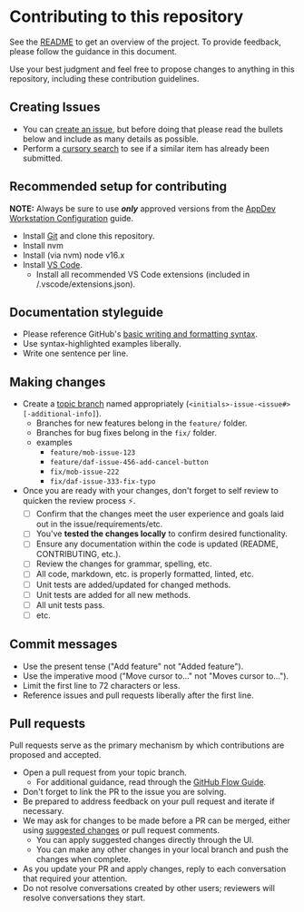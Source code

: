 # Contributing to this repository

See the [README](README.md) to get an overview of the project.
To provide feedback, please follow the guidance in this document.

Use your best judgment and feel free to propose changes to anything in this repository, including these contribution guidelines.

## Creating Issues

- You can [create an issue](../../../issues/new/choose), but before doing that please read the bullets below and include as many details as possible.
- Perform a [cursory search](../../../issues) to see if a similar item has already been submitted.

## Recommended setup for contributing

**NOTE:** Always be sure to use **_only_** approved versions from the [AppDev Workstation Configuration][repo--appdev-workstation-configuration] guide.

- Install [Git][git] and clone this repository.
- Install nvm
- Install (via nvm) node v16.x
- Install [VS Code][vscode].
  - Install all recommended VS Code extensions (included in /.vscode/extensions.json).

## Documentation styleguide

- Please reference GitHub's [basic writing and formatting syntax][gh-md-syntax-guidance].
- Use syntax-highlighted examples liberally.
- Write one sentence per line.

## Making changes

- Create a [topic branch][topic-branch] named appropriately (`<initials>-issue-<issue#>[-additional-info]`).
  - Branches for new features belong in the `feature/` folder.
  - Branches for bug fixes belong in the `fix/` folder.
  - examples
    - `feature/mob-issue-123`
    - `feature/daf-issue-456-add-cancel-button`
    - `fix/mob-issue-222`
    - `fix/daf-issue-333-fix-typo`
- Once you are ready with your changes, don't forget to self review to quicken the review process :zap:.
  - [ ] Confirm that the changes meet the user experience and goals laid out in the issue/requirements/etc.
  - [ ] You've **tested the changes locally** to confirm desired functionality.
  - [ ] Ensure any documentation within the code is updated (README, CONTRIBUTING, etc.).
  - [ ] Review the changes for grammar, spelling, etc.
  - [ ] All code, markdown, etc. is properly formatted, linted, etc.
  - [ ] Unit tests are added/updated for changed methods.
  - [ ] Unit tests are added for all new methods.
  - [ ] All unit tests pass.
  - [ ] etc.

## Commit messages

- Use the present tense ("Add feature" not "Added feature").
- Use the imperative mood ("Move cursor to..." not "Moves cursor to...").
- Limit the first line to 72 characters or less.
- Reference issues and pull requests liberally after the first line.

## Pull requests

Pull requests serve as the primary mechanism by which contributions are proposed and accepted.

- Open a pull request from your topic branch.
  - For additional guidance, read through the [GitHub Flow Guide][github-flow-guide].
- Don't forget to link the PR to the issue you are solving.
- Be prepared to address feedback on your pull request and iterate if necessary.
- We may ask for changes to be made before a PR can be merged, either using [suggested changes][gh-suggested-changes] or pull request comments.
  - You can apply suggested changes directly through the UI.
  - You can make any other changes in your local branch and push the changes when complete.
- As you update your PR and apply changes, reply to each conversation that required your attention.
- Do not resolve conversations created by other users; reviewers will resolve conversations they start.

<!-- reference urls -->

[gh-md-syntax-guidance]: https://docs.github.com/en/github/writing-on-github/getting-started-with-writing-and-formatting-on-github/basic-writing-and-formatting-syntax
[gh-suggested-changes]: https://docs.github.com/en/github/collaborating-with-issues-and-pull-requests/incorporating-feedback-in-your-pull-request
[git]: https://git-scm.com/
[github-flow-guide]: https://guides.github.com/introduction/flow/
[repo--appdev-workstation-configuration]: https://dev.azure.com/plantemorancode/AppDev%20Starter%20Kits/_git/appdev-workstation-config
[topic-branch]: https://www.git-scm.com/book/en/v2/Git-Branching-Branching-Workflows#Topic-Branches
[vscode]: https://code.visualstudio.com/
